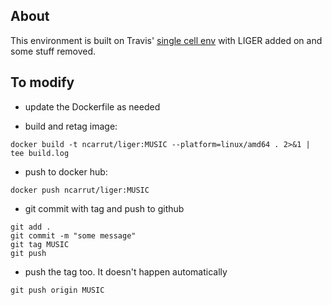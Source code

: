 ## About 
This environment is built on Travis' [single cell env](https://github.com/umich-brcf-bioinf/single_cell_env) with LIGER added on and some stuff removed.

## To modify

* update the Dockerfile as needed

* build and retag image:

```
docker build -t ncarrut/liger:MUSIC --platform=linux/amd64 . 2>&1 | tee build.log
```

* push to docker hub:

```
docker push ncarrut/liger:MUSIC
```

* git commit with tag and push to github

```
git add .
git commit -m "some message"
git tag MUSIC
git push
```

* push the tag too.  It doesn't happen automatically

```
git push origin MUSIC
```
